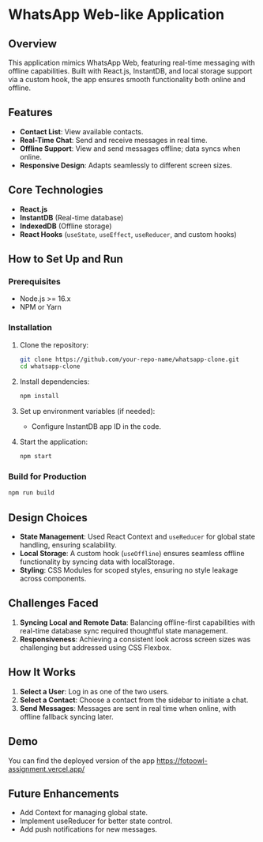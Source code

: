 # WhatsApp Web-like Application

## Overview
This application mimics WhatsApp Web, featuring real-time messaging with offline capabilities. Built with React.js, InstantDB, and local storage support via a custom hook, the app ensures smooth functionality both online and offline.

## Features
- **Contact List**: View available contacts.
- **Real-Time Chat**: Send and receive messages in real time.
- **Offline Support**: View and send messages offline; data syncs when online.
- **Responsive Design**: Adapts seamlessly to different screen sizes.

## Core Technologies
- **React.js**
- **InstantDB** (Real-time database)
- **IndexedDB** (Offline storage)
- **React Hooks** (`useState`, `useEffect`, `useReducer`, and custom hooks)

## How to Set Up and Run

### Prerequisites
- Node.js >= 16.x
- NPM or Yarn

### Installation
1. Clone the repository:
   ```bash
   git clone https://github.com/your-repo-name/whatsapp-clone.git
   cd whatsapp-clone
   ```

2. Install dependencies:
   ```bash
   npm install
   ```

3. Set up environment variables (if needed):
   - Configure InstantDB app ID in the code.

4. Start the application:
   ```bash
   npm start
   ```

### Build for Production
```bash
npm run build
```

## Design Choices
- **State Management**: Used React Context and `useReducer` for global state handling, ensuring scalability.
- **Local Storage**: A custom hook (`useOffline`) ensures seamless offline functionality by syncing data with localStorage.
- **Styling**: CSS Modules for scoped styles, ensuring no style leakage across components.

## Challenges Faced
1. **Syncing Local and Remote Data**: Balancing offline-first capabilities with real-time database sync required thoughtful state management.
2. **Responsiveness**: Achieving a consistent look across screen sizes was challenging but addressed using CSS Flexbox.

## How It Works
1. **Select a User**: Log in as one of the two users.
2. **Select a Contact**: Choose a contact from the sidebar to initiate a chat.
3. **Send Messages**: Messages are sent in real time when online, with offline fallback syncing later.

## Demo
You can find the deployed version of the app https://fotoowl-assignment.vercel.app/

## Future Enhancements
- Add Context for managing global state.
- Implement useReducer for better state control.
- Add push notifications for new messages.

